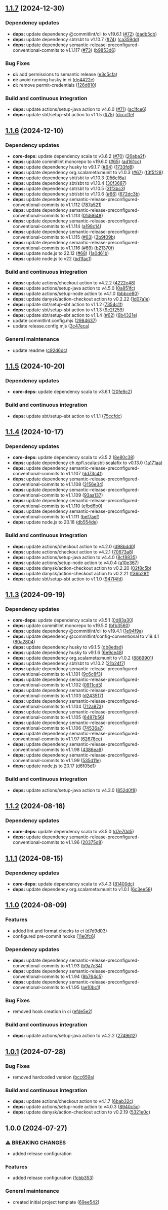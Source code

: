 ## [1.1.7](https://github.com/LetsStreamIt/Template-for-Scala3-Projects/compare/v1.1.6...v1.1.7) (2024-12-30)

### Dependency updates

* **deps:** update dependency @commitlint/cli to v19.6.1 ([#72](https://github.com/LetsStreamIt/Template-for-Scala3-Projects/issues/72)) ([dadb5cb](https://github.com/LetsStreamIt/Template-for-Scala3-Projects/commit/dadb5cbcd75785900fe196fe406e340fac6186d4))
* **deps:** update dependency sbt/sbt to v1.10.7 ([#74](https://github.com/LetsStreamIt/Template-for-Scala3-Projects/issues/74)) ([ca359dd](https://github.com/LetsStreamIt/Template-for-Scala3-Projects/commit/ca359dd83b5c4243147acbab9a72c8423590d714))
* **deps:** update dependency semantic-release-preconfigured-conventional-commits to v1.1.117 ([#73](https://github.com/LetsStreamIt/Template-for-Scala3-Projects/issues/73)) ([b9853d6](https://github.com/LetsStreamIt/Template-for-Scala3-Projects/commit/b9853d63bcac50cb01e57c91556765d83cb408a7))

### Bug Fixes

* **ci:** add permissions to semantic release ([e3c5cfa](https://github.com/LetsStreamIt/Template-for-Scala3-Projects/commit/e3c5cfa802d363338a97b84fd15df67b26140592))
* **ci:** avoid running husky in ci ([de4422e](https://github.com/LetsStreamIt/Template-for-Scala3-Projects/commit/de4422e44b7a668c2cba1b8686203d367a2bcdb8))
* **ci:** remove permit-credentials ([126d810](https://github.com/LetsStreamIt/Template-for-Scala3-Projects/commit/126d8103dd273e8228a278605c32c9de14f85a4c))

### Build and continuous integration

* **deps:** update actions/setup-java action to v4.6.0 ([#71](https://github.com/LetsStreamIt/Template-for-Scala3-Projects/issues/71)) ([ac1fce6](https://github.com/LetsStreamIt/Template-for-Scala3-Projects/commit/ac1fce607e22bdcd746d1364a4b706d8d57680b4))
* **deps:** update sbt/setup-sbt action to v1.1.5 ([#75](https://github.com/LetsStreamIt/Template-for-Scala3-Projects/issues/75)) ([dcccffe](https://github.com/LetsStreamIt/Template-for-Scala3-Projects/commit/dcccffe6efd43e24a6c532a1da7e92a9bfaa5591))

## [1.1.6](https://github.com/LetsStreamIt/Template-for-Scala3-Projects/compare/v1.1.5...v1.1.6) (2024-12-10)

### Dependency updates

* **core-deps:** update dependency scala to v3.6.2 ([#70](https://github.com/LetsStreamIt/Template-for-Scala3-Projects/issues/70)) ([26aba2f](https://github.com/LetsStreamIt/Template-for-Scala3-Projects/commit/26aba2fd9f615f159249b4dd22b4335c6577779e))
* **deps:** update commitlint monorepo to v19.6.0 ([#65](https://github.com/LetsStreamIt/Template-for-Scala3-Projects/issues/65)) ([ad161cc](https://github.com/LetsStreamIt/Template-for-Scala3-Projects/commit/ad161cc91f5a7a4adcd78bc58184de4602724070))
* **deps:** update dependency husky to v9.1.7 ([#64](https://github.com/LetsStreamIt/Template-for-Scala3-Projects/issues/64)) ([1733fd8](https://github.com/LetsStreamIt/Template-for-Scala3-Projects/commit/1733fd86692be37e75e4535c367198ffea436a42))
* **deps:** update dependency org.scalameta:munit to v1.0.3 ([#67](https://github.com/LetsStreamIt/Template-for-Scala3-Projects/issues/67)) ([f3f5f28](https://github.com/LetsStreamIt/Template-for-Scala3-Projects/commit/f3f5f289687dae83e00c7b8d9ad7b12e4748f600))
* **deps:** update dependency sbt/sbt to v1.10.3 ([056cf6a](https://github.com/LetsStreamIt/Template-for-Scala3-Projects/commit/056cf6ac96740a6f85da62e5f3905f19571727f4))
* **deps:** update dependency sbt/sbt to v1.10.4 ([30f3687](https://github.com/LetsStreamIt/Template-for-Scala3-Projects/commit/30f36873edacafd53079cb99cf30cfb565dd7bbb))
* **deps:** update dependency sbt/sbt to v1.10.5 ([31f3bc3](https://github.com/LetsStreamIt/Template-for-Scala3-Projects/commit/31f3bc36ceab374c50cab394839f3fc0b411602f))
* **deps:** update dependency sbt/sbt to v1.10.6 ([#66](https://github.com/LetsStreamIt/Template-for-Scala3-Projects/issues/66)) ([672dc3b](https://github.com/LetsStreamIt/Template-for-Scala3-Projects/commit/672dc3bb181692bc640558c4f5c420323c24a2cf))
* **deps:** update dependency semantic-release-preconfigured-conventional-commits to v1.1.112 ([787a521](https://github.com/LetsStreamIt/Template-for-Scala3-Projects/commit/787a5211e3f8c75a2e7f4dde674bf223c7e5a333))
* **deps:** update dependency semantic-release-preconfigured-conventional-commits to v1.1.113 ([01d6648](https://github.com/LetsStreamIt/Template-for-Scala3-Projects/commit/01d6648bbcfbf540596b1e0afb05259a42b76540))
* **deps:** update dependency semantic-release-preconfigured-conventional-commits to v1.1.114 ([a198c14](https://github.com/LetsStreamIt/Template-for-Scala3-Projects/commit/a198c147af27f9b1acb5980b6aa0a8b9531dfaf8))
* **deps:** update dependency semantic-release-preconfigured-conventional-commits to v1.1.115 ([#63](https://github.com/LetsStreamIt/Template-for-Scala3-Projects/issues/63)) ([3b9f09b](https://github.com/LetsStreamIt/Template-for-Scala3-Projects/commit/3b9f09b5158d6f42e45f647925ba87a09df988b6))
* **deps:** update dependency semantic-release-preconfigured-conventional-commits to v1.1.116 ([#69](https://github.com/LetsStreamIt/Template-for-Scala3-Projects/issues/69)) ([b21370f](https://github.com/LetsStreamIt/Template-for-Scala3-Projects/commit/b21370fc2d3b039388612240d7559d0a69e3ec0c))
* **deps:** update node.js to 22.12 ([#68](https://github.com/LetsStreamIt/Template-for-Scala3-Projects/issues/68)) ([1a0d61b](https://github.com/LetsStreamIt/Template-for-Scala3-Projects/commit/1a0d61bb0339bad9f40aa5e5d115e768bfaada5a))
* **deps:** update node.js to v22 ([bd1fac1](https://github.com/LetsStreamIt/Template-for-Scala3-Projects/commit/bd1fac1ea72101b98378aa61080ec5484bba7408))

### Build and continuous integration

* **deps:** update actions/checkout action to v4.2.2 ([4222e48](https://github.com/LetsStreamIt/Template-for-Scala3-Projects/commit/4222e488de1d2cdb68e12336644a99bf6b981996))
* **deps:** update actions/setup-java action to v4.5.0 ([0a851fc](https://github.com/LetsStreamIt/Template-for-Scala3-Projects/commit/0a851fc80d67f0d65e88611805de6b87ad68db58))
* **deps:** update actions/setup-node action to v4.1.0 ([bbbce80](https://github.com/LetsStreamIt/Template-for-Scala3-Projects/commit/bbbce8078b027ac0c2342af3605d38e3f84ae3ae))
* **deps:** update danysk/action-checkout action to v0.2.22 ([1d07a1e](https://github.com/LetsStreamIt/Template-for-Scala3-Projects/commit/1d07a1e4cba1bf368d1b975ae0e0479e6ade07b0))
* **deps:** update sbt/setup-sbt action to v1.1.2 ([7354c1f](https://github.com/LetsStreamIt/Template-for-Scala3-Projects/commit/7354c1f330e7405c4cc7ee08b1742fa0b96613ce))
* **deps:** update sbt/setup-sbt action to v1.1.3 ([9e2f259](https://github.com/LetsStreamIt/Template-for-Scala3-Projects/commit/9e2f259572d4b55bef65c54bfc9295cc7df51ff5))
* **deps:** update sbt/setup-sbt action to v1.1.4 ([#62](https://github.com/LetsStreamIt/Template-for-Scala3-Projects/issues/62)) ([6b4321e](https://github.com/LetsStreamIt/Template-for-Scala3-Projects/commit/6b4321edd3b0f52c3702b506a13057732ccf2782))
* update commitlint.config.mjs ([2984637](https://github.com/LetsStreamIt/Template-for-Scala3-Projects/commit/2984637d39af6e303d85b13743617c9707051279))
* update release.config.mjs ([3c47eca](https://github.com/LetsStreamIt/Template-for-Scala3-Projects/commit/3c47ecabcfd1894b63096710c0ccadbf06b94dce))

### General maintenance

* update readme ([c92d6dc](https://github.com/LetsStreamIt/Template-for-Scala3-Projects/commit/c92d6dc121900e4081a4f461d6dde27453b639ba))

## [1.1.5](https://github.com/LetsStreamIt/Template-for-Scala3-Projects/compare/v1.1.4...v1.1.5) (2024-10-20)

### Dependency updates

* **core-deps:** update dependency scala to v3.6.1 ([20fe9c2](https://github.com/LetsStreamIt/Template-for-Scala3-Projects/commit/20fe9c2ac088f6eb405aa39114ea65d33f2eabf4))

### Build and continuous integration

* **deps:** update sbt/setup-sbt action to v1.1.1 ([75ccfdc](https://github.com/LetsStreamIt/Template-for-Scala3-Projects/commit/75ccfdc739059c2a402d2a116a99e822c02e553d))

## [1.1.4](https://github.com/LetsStreamIt/Template-for-Scala3-Projects/compare/v1.1.3...v1.1.4) (2024-10-17)

### Dependency updates

* **core-deps:** update dependency scala to v3.5.2 ([8e80c38](https://github.com/LetsStreamIt/Template-for-Scala3-Projects/commit/8e80c389bac7bdaf0d8719286bd4cfcb8e914e68))
* **deps:** update dependency ch.epfl.scala:sbt-scalafix to v0.13.0 ([1a171aa](https://github.com/LetsStreamIt/Template-for-Scala3-Projects/commit/1a171aa756b60e1a31f168104db117ac81a03f7d))
* **deps:** update dependency semantic-release-preconfigured-conventional-commits to v1.1.107 ([dd73c4f](https://github.com/LetsStreamIt/Template-for-Scala3-Projects/commit/dd73c4f44ae254ab39ccb84834b655075cfa5b5b))
* **deps:** update dependency semantic-release-preconfigured-conventional-commits to v1.1.108 ([3156e34](https://github.com/LetsStreamIt/Template-for-Scala3-Projects/commit/3156e347346867db05a4e23dea9150abb5347393))
* **deps:** update dependency semantic-release-preconfigured-conventional-commits to v1.1.109 ([93aa137](https://github.com/LetsStreamIt/Template-for-Scala3-Projects/commit/93aa137195448e4ee41e592545bafae79824bff8))
* **deps:** update dependency semantic-release-preconfigured-conventional-commits to v1.1.110 ([efbd6b0](https://github.com/LetsStreamIt/Template-for-Scala3-Projects/commit/efbd6b06632c679215e58057268df27bd300c9b6))
* **deps:** update dependency semantic-release-preconfigured-conventional-commits to v1.1.111 ([bef7aef](https://github.com/LetsStreamIt/Template-for-Scala3-Projects/commit/bef7aef58855433867b491f720f7925e54d3bb7e))
* **deps:** update node.js to 20.18 ([db554de](https://github.com/LetsStreamIt/Template-for-Scala3-Projects/commit/db554de8bd14b2903ca26a0a2a21dcb4a34058ae))

### Build and continuous integration

* **deps:** update actions/checkout action to v4.2.0 ([d98bdd0](https://github.com/LetsStreamIt/Template-for-Scala3-Projects/commit/d98bdd049942cf60160bfab343bf5161d5a65723))
* **deps:** update actions/checkout action to v4.2.1 ([70673a8](https://github.com/LetsStreamIt/Template-for-Scala3-Projects/commit/70673a860d64a484f4c1f9b6663b62194203a71a))
* **deps:** update actions/setup-java action to v4.4.0 ([8cf8835](https://github.com/LetsStreamIt/Template-for-Scala3-Projects/commit/8cf8835a221686b7016e7f7cbff804b72422c56b))
* **deps:** update actions/setup-node action to v4.0.4 ([a10e367](https://github.com/LetsStreamIt/Template-for-Scala3-Projects/commit/a10e3677cb0200f1ef0113e675b322ab4221de59))
* **deps:** update danysk/action-checkout action to v0.2.20 ([02f8c5b](https://github.com/LetsStreamIt/Template-for-Scala3-Projects/commit/02f8c5bb71e633c6bc04bd0b5f52ff8ad2f4e793))
* **deps:** update danysk/action-checkout action to v0.2.21 ([f36b28f](https://github.com/LetsStreamIt/Template-for-Scala3-Projects/commit/f36b28fa86183bd7fb0ed34f5447cade1df1cda8))
* **deps:** update sbt/setup-sbt action to v1.1.0 ([947f4fd](https://github.com/LetsStreamIt/Template-for-Scala3-Projects/commit/947f4fd3613f3a1447071670a511861444d38961))

## [1.1.3](https://github.com/LetsStreamIt/Template-for-Scala3-Projects/compare/v1.1.2...v1.1.3) (2024-09-19)

### Dependency updates

* **core-deps:** update dependency scala to v3.5.1 ([0d83a30](https://github.com/LetsStreamIt/Template-for-Scala3-Projects/commit/0d83a307a0cc2399458f70e66fdbde5755092a76))
* **deps:** update commitlint monorepo to v19.5.0 ([bfb3560](https://github.com/LetsStreamIt/Template-for-Scala3-Projects/commit/bfb356019a21c289a0ec888dc6727592ba43edba))
* **deps:** update dependency @commitlint/cli to v19.4.1 ([1e94f9a](https://github.com/LetsStreamIt/Template-for-Scala3-Projects/commit/1e94f9a8adb15fc03acb3bf90e72067469317d4d))
* **deps:** update dependency @commitlint/config-conventional to v19.4.1 ([80a2804](https://github.com/LetsStreamIt/Template-for-Scala3-Projects/commit/80a280489689ff40b98022b8da14ffc0caa2f263))
* **deps:** update dependency husky to v9.1.5 ([db8edad](https://github.com/LetsStreamIt/Template-for-Scala3-Projects/commit/db8edadb86c3bcd350d2a29238ac853eb0454643))
* **deps:** update dependency husky to v9.1.6 ([6e9ce48](https://github.com/LetsStreamIt/Template-for-Scala3-Projects/commit/6e9ce48c8e3d30304730c1da1304bc0c1954373b))
* **deps:** update dependency org.scalameta:munit to v1.0.2 ([8869901](https://github.com/LetsStreamIt/Template-for-Scala3-Projects/commit/886990168c17dbb31c6cf9d8f0b27ad0ef7d90af))
* **deps:** update dependency sbt/sbt to v1.10.2 ([21b24f7](https://github.com/LetsStreamIt/Template-for-Scala3-Projects/commit/21b24f7cb2da089be04181183e781cb1235eb213))
* **deps:** update dependency semantic-release-preconfigured-conventional-commits to v1.1.101 ([9c6c8f3](https://github.com/LetsStreamIt/Template-for-Scala3-Projects/commit/9c6c8f39bf61ae5d7e56e14a17c0af60c0fa094a))
* **deps:** update dependency semantic-release-preconfigured-conventional-commits to v1.1.102 ([0911cd5](https://github.com/LetsStreamIt/Template-for-Scala3-Projects/commit/0911cd508719aa341583131ed8662c37e8518232))
* **deps:** update dependency semantic-release-preconfigured-conventional-commits to v1.1.103 ([d243517](https://github.com/LetsStreamIt/Template-for-Scala3-Projects/commit/d243517986edbc5ae2f97b5f75aec3e218cb0b19))
* **deps:** update dependency semantic-release-preconfigured-conventional-commits to v1.1.104 ([712a873](https://github.com/LetsStreamIt/Template-for-Scala3-Projects/commit/712a873095e701faae98f16e8c8b05f0aca08460))
* **deps:** update dependency semantic-release-preconfigured-conventional-commits to v1.1.105 ([6487b56](https://github.com/LetsStreamIt/Template-for-Scala3-Projects/commit/6487b5691f04f1cdad07210ff8026f65d6c01325))
* **deps:** update dependency semantic-release-preconfigured-conventional-commits to v1.1.106 ([74536a7](https://github.com/LetsStreamIt/Template-for-Scala3-Projects/commit/74536a7450eb52c1c8e753612c37b63ac64d8745))
* **deps:** update dependency semantic-release-preconfigured-conventional-commits to v1.1.97 ([62678ce](https://github.com/LetsStreamIt/Template-for-Scala3-Projects/commit/62678ce603b5c2b7d239221c93ba89f880a1e864))
* **deps:** update dependency semantic-release-preconfigured-conventional-commits to v1.1.98 ([4386ea9](https://github.com/LetsStreamIt/Template-for-Scala3-Projects/commit/4386ea9b4c96e7e3ab2566d449c43f300685ec7f))
* **deps:** update dependency semantic-release-preconfigured-conventional-commits to v1.1.99 ([535d11e](https://github.com/LetsStreamIt/Template-for-Scala3-Projects/commit/535d11e4bd8bdb67ac3d8c562d4e976138c3221b))
* **deps:** update node.js to 20.17 ([d6f05d1](https://github.com/LetsStreamIt/Template-for-Scala3-Projects/commit/d6f05d10b7b0106d96773f5be98464cb745ad76e))

### Build and continuous integration

* **deps:** update actions/setup-java action to v4.3.0 ([852d0f8](https://github.com/LetsStreamIt/Template-for-Scala3-Projects/commit/852d0f8b5a0c48bc955bea1838e7d6e2ffa33e9f))

## [1.1.2](https://github.com/LetsStreamIt/Template-for-Scala3-Projects/compare/v1.1.1...v1.1.2) (2024-08-16)

### Dependency updates

* **core-deps:** update dependency scala to v3.5.0 ([d7e70d5](https://github.com/LetsStreamIt/Template-for-Scala3-Projects/commit/d7e70d574772ad38f5cc388051bf7e0866fa6ae6))
* **deps:** update dependency semantic-release-preconfigured-conventional-commits to v1.1.96 ([20375d8](https://github.com/LetsStreamIt/Template-for-Scala3-Projects/commit/20375d8f1eef4987f5883321ff6e449772f144ea))

## [1.1.1](https://github.com/LetsStreamIt/Template-for-Scala3-Projects/compare/v1.1.0...v1.1.1) (2024-08-15)

### Dependency updates

* **core-deps:** update dependency scala to v3.4.3 ([81400dc](https://github.com/LetsStreamIt/Template-for-Scala3-Projects/commit/81400dced4fa6352a69d140aa4f06af8aed3d73d))
* **deps:** update dependency org.scalameta:munit to v1.0.1 ([6c3ee58](https://github.com/LetsStreamIt/Template-for-Scala3-Projects/commit/6c3ee58fd6551da00ce5b75bfb5e90797da11413))

## [1.1.0](https://github.com/LetsStreamIt/Template-for-Scala3-Projects/compare/v1.0.1...v1.1.0) (2024-08-09)

### Features

* added lint and format checks to ci ([d7d9d03](https://github.com/LetsStreamIt/Template-for-Scala3-Projects/commit/d7d9d036eeddf307810c52bd4caf89ce8080f100))
* configured pre-commit hooks ([11e0fc6](https://github.com/LetsStreamIt/Template-for-Scala3-Projects/commit/11e0fc6761419ca7ab1f80f3b41b9816f2201ecf))

### Dependency updates

* **deps:** update dependency semantic-release-preconfigured-conventional-commits to v1.1.93 ([b9a7c34](https://github.com/LetsStreamIt/Template-for-Scala3-Projects/commit/b9a7c34a8170ee6a4691e9a1431c31d5e9c3fc75))
* **deps:** update dependency semantic-release-preconfigured-conventional-commits to v1.1.94 ([8b764c5](https://github.com/LetsStreamIt/Template-for-Scala3-Projects/commit/8b764c5f17e6032f13aa5a2ebf71cdc5f294b93d))
* **deps:** update dependency semantic-release-preconfigured-conventional-commits to v1.1.95 ([ae10bc1](https://github.com/LetsStreamIt/Template-for-Scala3-Projects/commit/ae10bc199d53974a59aedf4c371cc887e5705bf7))

### Bug Fixes

* removed hook creation in ci ([efde5e2](https://github.com/LetsStreamIt/Template-for-Scala3-Projects/commit/efde5e23b9b30cebe9e2509b09787f47566ce288))

### Build and continuous integration

* **deps:** update actions/setup-java action to v4.2.2 ([2749612](https://github.com/LetsStreamIt/Template-for-Scala3-Projects/commit/27496129827cc8bac7d5700fa81d44863824f955))

## [1.0.1](https://github.com/LetsStreamIt/Template-for-Scala3-Projects/compare/v1.0.0...v1.0.1) (2024-07-28)

### Bug Fixes

* removed hardcoded version ([bcc659a](https://github.com/LetsStreamIt/Template-for-Scala3-Projects/commit/bcc659a3dad3dc0922634375286d94cf3a62858b))

### Build and continuous integration

* **deps:** update actions/checkout action to v4.1.7 ([6bab32c](https://github.com/LetsStreamIt/Template-for-Scala3-Projects/commit/6bab32c1beb260c08fa9462c56ef30c07a92c4be))
* **deps:** update actions/setup-node action to v4.0.3 ([8940c5c](https://github.com/LetsStreamIt/Template-for-Scala3-Projects/commit/8940c5c8da353c4e5abee399deeffbaa96168ce0))
* **deps:** update danysk/action-checkout action to v0.2.19 ([5321e0c](https://github.com/LetsStreamIt/Template-for-Scala3-Projects/commit/5321e0cdce7e59d3082555ec2ed3e1ed0514ad6c))

## 1.0.0 (2024-07-27)

### ⚠ BREAKING CHANGES

* added release configuration

### Features

* added release configuration ([fcbb353](https://github.com/LetsStreamIt/Template-for-Scala3-Projects/commit/fcbb35396ff500d19775d5495c3058aa9a8db6df))

### General maintenance

* created initial project template ([69ee542](https://github.com/LetsStreamIt/Template-for-Scala3-Projects/commit/69ee5423a9e5af031da8235997af6db161438e24))
